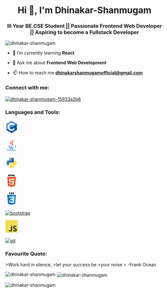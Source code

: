 
<h1 align="center">Hi 👋, I'm Dhinakar-Shanmugam</h1>
<h3 align="center">III Year BE.CSE Student || Passionate Frontend Web Developer || Aspiring to become a Fullstack Developer</h3>

<p align="left"> <img src="https://komarev.com/ghpvc/?username=dhinakar-shanmugam&label=Profile%20views&color=0e75b6&style=flat" alt="dhinakar-shanmugam" /> </p>

- 🌱 I’m currently learning **React**

- 💬 Ask me about **Frontend Web Development**

- 📫 How to reach me **dhinakarshanmugamofficial@gmail.com**


<h3 align="left">Connect with me:</h3>
<p align="left">
<a href="https://linkedin.com/in/dhinakar-shanmugam-15933a2b8" target="blank"><img align="center" src="https://raw.githubusercontent.com/rahuldkjain/github-profile-readme-generator/master/src/images/icons/Social/linked-in-alt.svg" alt="dhinakar-shanmugam-15933a2b8" height="30" width="40" /></a>
</p>

<h3 align="left">Languages and Tools:</h3>

 </a> <a href="https://www.cprogramming.com/" target="_blank" rel="noreferrer"> <img src="https://raw.githubusercontent.com/devicons/devicon/master/icons/c/c-original.svg" alt="c" width="40" height="40"/> </a>

 <a href="https://www.java.com" target="_blank" rel="noreferrer"> <img src="https://raw.githubusercontent.com/devicons/devicon/master/icons/java/java-original.svg" alt="java" width="40" height="40"/> </a> 

 <a href="https://www.python.org" target="_blank" rel="noreferrer"> <img src="https://raw.githubusercontent.com/devicons/devicon/master/icons/python/python-original.svg" alt="python" width="40" height="40"/> </a> </p>

 <a href="https://www.w3.org/html/" target="_blank" rel="noreferrer"> <img src="https://raw.githubusercontent.com/devicons/devicon/master/icons/html5/html5-original-wordmark.svg" alt="html5" width="40" height="40"/> </a> 
 
 <a href="https://www.w3schools.com/css/" target="_blank" rel="noreferrer"> <img src="https://raw.githubusercontent.com/devicons/devicon/master/icons/css3/css3-original-wordmark.svg" alt="css3" width="40" height="40"/> </a>
 
<p align="left"> <a href="https://getbootstrap.com" target="_blank" rel="noreferrer"> <img src="https://img.icons8.com/color-glass/48/bootstrap.png" alt="bootstrap" alt="bootstrap" width="40" height="40"/>

 <a href="https://developer.mozilla.org/en-US/docs/Web/JavaScript" target="_blank" rel="noreferrer"> <img src="https://raw.githubusercontent.com/devicons/devicon/master/icons/javascript/javascript-original.svg" alt="javascript" width="40" height="40"/> </a>

 <a href="https://git-scm.com/" target="_blank" rel="noreferrer"> <img src="https://www.vectorlogo.zone/logos/git-scm/git-scm-icon.svg" alt="git" width="40" height="40"/> </a>

 <h3 align="left">Favourite Quote:</h3>
 >Work hard in silence,
 >let your success be
 >your noise
 >     -Frank Ocean
 
<p><img align="left" src="https://github-readme-stats.vercel.app/api/top-langs?username=dhinakar-shanmugam&show_icons=true&locale=en&layout=compact" alt="dhinakar-shanmugam" /></p>

<p>&nbsp;<img align="center" src="https://github-readme-stats.vercel.app/api?username=dhinakar-shanmugam&show_icons=true&locale=en" alt="dhinakar-shanmugam" /></p>

<p><img align="center" src="https://github-readme-streak-stats.herokuapp.com/?user=dhinakar-shanmugam&" alt="dhinakar-shanmugam" /></p>
